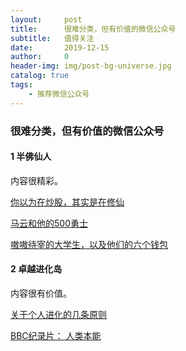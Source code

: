 ```yaml
---
layout:     post
title:      很难分类，但有价值的微信公众号
subtitle:   值得关注
date:       2019-12-15
author:     0
header-img: img/post-bg-universe.jpg
catalog: true
tags:
    - 推荐微信公众号
---
```


### 很难分类，但有价值的微信公众号


#### 1 半佛仙人

内容很精彩。

[你以为在炒股，其实是在修仙](https://mp.weixin.qq.com/s/mGi46_cjNThSt8ptre2zPg)

[马云和他的500勇士](https://mp.weixin.qq.com/s/mGi46_cjNThSt8ptre2zPg)

[嗷嗷待宰的大学生，以及他们的六个钱包](https://mp.weixin.qq.com/s/zEQo_IdyOOXHJXEN31s6RA)  


#### 2 卓越进化岛

内容很有价值。

[关于个人进化的几条原则](https://mp.weixin.qq.com/s/3xM5c92SR7JpebfsrdAQig)

[BBC纪录片： 人类本能](https://mp.weixin.qq.com/s/6-_v5g3mjiSfLnxcwdobBQ)

#### 
